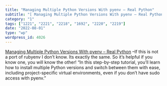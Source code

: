```yaml
---
title: "Managing Multiple Python Versions With pyenv – Real Python"
subtitle: "[ Managing Multiple Python Versions With pyenv – Real Python]( https://realpython.com/intro-to-pyenv..."
category: "1"
tags: ["1221", "2221", "2218", "1692", "2220", "2219"]
date: "2022-08-01"
type: "wp"
wordpress_id: 4026
---
```

[ Managing Multiple Python Versions With pyenv – Real Python]( https://realpython.com/intro-to-pyenv/) –If this is not a port of rubyenv I don’t know. Its exactly the same. So it’s helpful if you know one, you will know the other! “In this step-by-step tutorial, you’ll learn how to install multiple Python versions and switch between them with ease, including project-specific virtual environments, even if you don’t have sudo access with pyenv.”